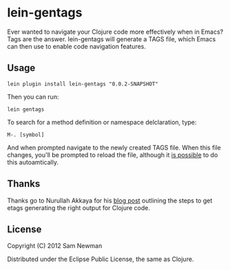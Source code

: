 # lein-gentags

Ever wanted to navigate your Clojure code more effectively when in Emacs? Tags are the answer. lein-gentags will generate a TAGS file, which Emacs can then use to enable code navigation features.

## Usage

```
lein plugin install lein-gentags "0.0.2-SNAPSHOT"
```

Then you can run:

```
lein gentags
```

To search for a method definition or namespace delclaration, type:

```
M-. [symbol]
```

And when prompted navigate to the newly created TAGS file. When this file changes, you'll be prompted to reload the file, although it [is possible](http://stackoverflow.com/questions/4096580/how-to-make-emacs-reload-the-tags-file-automatically) to do this autoamtically.

## Thanks

Thanks go to Nurullah Akkaya for his [blog post](http://nakkaya.com/2009/12/13/getting-etags-to-index-clojure-files/) outlining the steps to get etags generating the right output for Clojure code. 

## License

Copyright (C) 2012 Sam Newman

Distributed under the Eclipse Public License, the same as Clojure.